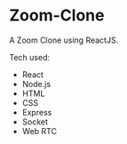 # Zoom-Clone
A Zoom Clone using ReactJS.

Tech used:
- React
- Node.js
- HTML
- CSS
- Express
- Socket
- Web RTC
